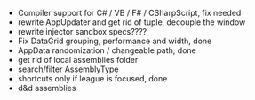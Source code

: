 - Compiler support for C# / VB / F# / CSharpScript, fix needed
- rewrite AppUpdater and get rid of tuple, decouple the window
- rewrite injector sandbox specs????
- Fix DataGrid grouping, performance and width, done
- AppData randomization / changeable path, done
- get rid of local assemblies folder
- search/filter AssemblyType
- shortcuts only if league is focused, done
- d&d assemblies
